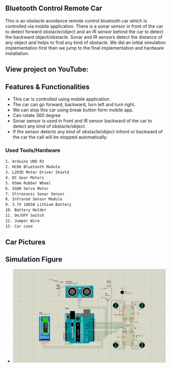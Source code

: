 ## Bluetooth Control Remote Car
This is an obstacle avoidance remote control bluetooth car which is controlled via mobile application. There is a sonar sensor in front of the car to detect forward obstacle/object and an IR sensor behind the car to detect the backward object/obstacle. Sonar and IR sensors detect the distance of any object and helps to find any kind of obstacle. We did an initial simulation implementation first then we jump to the final implementation and hardware installation.

## View project on YouTube:

## Features & Functionalities
* This car is controlled using mobile application.
* The car can go forward, backward, turn left and turn right.
* We can stop this car using break button form mobile app.
* Can rotate 360 degree
* Sonar sensor is used in front and IR sensor backward of the car to detect any kind of obstacle/object.
* If the sensor detects any kind of obstacle/object infront or backward of the car the call will be stopped automatically.


### Used Tools/Hardware

```bash
1. Arduino UNO R3
2. HC06 Bluetooth Module
3. L293D Motor Driver Shield
4. DC Gear Motors
5. 65mm Rubber Wheel
6. SG90 Servo Motor  
7. Ultrasonic Sonar Sensor
8. Infrared Sensor Module
9. 3.7V 18650 Lithium Battery
10. Battery Holder
11. On/OFF Switch
12. Jumper Wire
13. Car case
```
## Car Pictures

 ## Simulation Figure 
 - ![Figure](https://raw.githubusercontent.com/uttamsaha/4-Wheel-Robot-Car-Proteus-Simulation/main/robotcar.png)